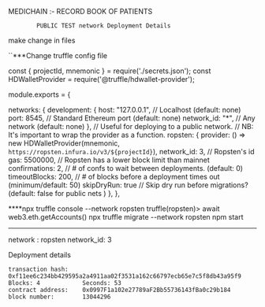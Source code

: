 MEDICHAIN  :- RECORD BOOK OF PATIENTS



			PUBLIC TEST network Deployment Details


make change in files

``***Change truffle config file 

const { projectId, mnemonic } = require('./secrets.json');
const HDWalletProvider = require('@truffle/hdwallet-provider');

module.exports = {

  networks: {
    development: {
      host: "127.0.0.1",     // Localhost (default: none)
      port: 8545,            // Standard Ethereum port (default: none)
      network_id: "*",       // Any network (default: none)
    },
    // Useful for deploying to a public network.
    // NB: It's important to wrap the provider as a function.
    ropsten: {
      provider: () => new HDWalletProvider(mnemonic, `https://ropsten.infura.io/v3/${projectId}`),
      network_id: 3,       // Ropsten's id
      gas: 5500000,        // Ropsten has a lower block limit than mainnet
      confirmations: 2,    // # of confs to wait between deployments. (default: 0)
      timeoutBlocks: 200,  // # of blocks before a deployment times out  (minimum/default: 50)
      skipDryRun: true     // Skip dry run before migrations? (default: false for public nets )
    },
   },
   
****<cmd>npx truffle console --network ropsten
truffle(ropsten)> await web3.eth.getAccounts()
</cmd>
<cmd> npx truffle migrate --network ropsten</cmd>
<cmd>npm start</cmd>
****



   network : ropsten
   network_id: 3
   
   Deployment details
   
    transaction hash:    0xf11ee6c234bb429595a2a4911aa02f3531a162c66797ecb65e7c5f8db43a95f9
    Blocks: 4            Seconds: 53
    contract address:    0x0997F1a102e27789aF2Bb55736143fBa0c29b184
    block number:        13044296
